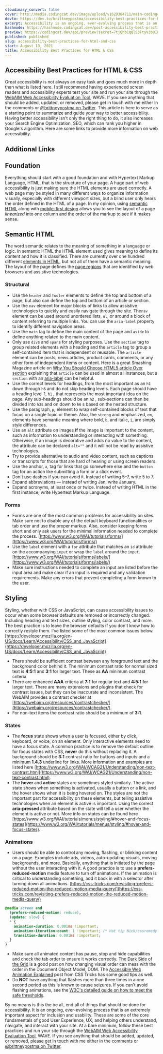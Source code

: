 ```yaml
---
cloudinary_convert: false
cover: htts://media.codingcat.dev/image/upload/v1629384711/main-codingcatdev-photo/n299y699xo7tjwlctlav.png
devto: https://dev.to/brittneypostma/accessibility-best-practices-for-html-css-d51
excerpt: Accessibility is an ongoing, ever-evolving process that is an extremely important aspect for inclusion and usability. These are some of the best practices you can follow in HTML and CSS to improve the user's experience on your site.
hashnode: https://hashnode.codingcat.dev/post-accessibility-best-practices-for-html-and-css
preview: https://codingcat.dev/api/preview?secret=7tjQhb1qQlS3FtyV3b0I&selectionType=post&selectionSlug=accessibility-best-practices-for-html-and-css&_id=7aa2d1f678924b1a8a3a305bb22a2c2b
published: published
slug: accessibility-best-practices-for-html-and-css
start: August 19, 2021
title: Accessibility Best Practices for HTML & CSS
---
```

## Accessibility Best Practices for HTML & CSS

Great accessibility is not always an easy task and goes much more in depth than what is listed here. I still recommend having experienced screen readers and accessibility experts test your site and run your site through the [WebAIM Web Accessibility Evaluation Tool](https://wave.webaim.org/), WAVE. If you see anything that should be added, updated, or removed, please get in touch with me either in the comments or [@brittneypostma on Twitter](https://twitter.com/BrittneyPostma). This article is here to serve as a starting point to summarize and guide your way to better accessibility. Having better accessibility isn't only the right thing to do, it also increases your Search Engine Optimization, SEO, which can rank you higher in Google's algorithm. Here are some links to provide more information on web accessibility.

## Additional Links

## Foundation

Everything should start with a good foundation and with Hypertext Markup Language, HTML, that is the structure of your page. A huge part of web accessibility is just making sure the HTML elements are used correctly. A web page may be styled in many different ways to organize information visually, especially with different viewport sizes, but a blind user only hears the order defined in the HTML of a page. In my opinion, using [semantic HTML](https://codingcat.dev/post/accessibility-best-practices-for-html-and-css#semantic-html) along with [mobile-first design](https://codingcat.dev/post/accessibility-best-practices-for-html-and-css#mobile-first-design) allows you to see the layout of a page *linearized* into one column and the order of the markup to see if it makes sense.

## Semantic HTML

The word semantic relates to the meaning of something in a language or logic. In semantic HTML the HTML element used gives meaning to define its content and how it is classified. There are currently over one hundred different [elements in HTML](https://developer.mozilla.org/en-US/docs/Web/HTML/Element), but not all of them have a semantic meaning. The layout of the page defines the [page regions](https://www.w3.org/WAI/tutorials/page-structure/regions/) that are identified by web browsers and assistive technologies.

### Structural

- Use the `header` and `footer` elements to define the top and bottom of a page, but also can define the top and bottom of an article or section.
- Use the `nav` element for major blocks of links to allow assistive technologies to quickly and easily navigate through the site. The`nav` element can be used around unordered lists, `ul`, or around a block of content referring to multiple links. You can use the `aria-label` property to identify different navigation areas.
- Use the `main` tag to define the main content of the page and `aside` to define anything related to the main content.
- Only use `div`s and `span`s for styling purposes. Use the `section` tag to group related elements with a heading and the `article` tag to group a self-contained item that is independent or reusable. The `article` element can be posts, news articles, product cards, comments, or any other form of independent items or content. Here is a great Smashing Magazine article on [Why You Should Choose HTML5 article Over section](https://www.smashingmagazine.com/2020/01/html5-article-section/) explaining that `article` can be used in almost all instances, but a `section` with an [aria-label](https://codingcat.dev/post/accessibility-best-practices-for-html-and-css#aria-label) can be helpful.
- Use the correct levels for headings, from the most important as an `h1` down through `h6` and do not skip heading levels. Each page should have a heading level 1, `h1` , that represents the most important idea on the page. Any sub-headings should be an `h2` , sub-sections can then be divided into `h3`s and on down to `h6` s based on the nested structure.
- Use the paragraph, `p`, element to wrap self-contained blocks of text that focus on a single topic or theme. Also, the `strong` and emphasized, `em`, elements have semantic meaning where bold, `b`, and italic, `i`, are simply style differences.
- Use an `alt` attribute on images **if** the image is important to the content, such as information to understanding or interacting with something. Otherwise, if an image is decorative and adds no value to the content, the attribute can be declared `alt=""` and it will not be read by assistive technologies.
- Try to provide alternative to audio and video content, such as captions or transcripts for those that are hard of hearing or using screen readers.
- Use the anchor, `a`, tag for links that go somewhere else and the `button` tag for an action like submitting a form or a click event.
- Don't use dashes if you can avoid it. Instead of writing 5–7, write 5 to 7.
- Expand abbreviations — instead of writing Jan, write January.
- Expand acronyms, at least once or twice. Instead of writing HTML in the first instance, write Hypertext Markup Language.

### Forms

- Forms are one of the most common problems for accessibility on sites. Make sure not to disable any of the default keyboard functionalities or tab order and use the proper markup. Also, consider keeping forms short and only ask users for the minimal information needed to complete the process. [https://www.w3.org/WAI/tutorials/forms/](https://www.w3.org/WAI/tutorials/forms/)
- Use the `label` element with a `for` attribute that matches an `id` attribute on the accompanying `input` or wrap the `label` around the `input`. [https://www.w3.org/WAI/tutorials/forms/labels/](https://www.w3.org/WAI/tutorials/forms/labels/)
- Make sure instructions needed to complete an input are listed before the input area and make clear if an input is required and any validation requirements. Make any errors that prevent completing a form known to the user.

## Styling

Styling, whether with CSS or JavaScript, can cause accessibility issues to occur when some browser defaults are removed or incorrectly changed. Including heading and text sizes, outline styling, color contrast, and more. The best practice is to leave the browser defaults if you don't know how to correctly restyle them. I've listed some of the most common issues below. [https://developer.mozilla.org/en-US/docs/Learn/Accessibility/CSS_and_JavaScript](https://developer.mozilla.org/en-US/docs/Learn/Accessibility/CSS_and_JavaScript)

- There should be sufficient contrast between any foreground text and the background color behind it. The minimum contrast ratio for normal sized text is **4:5:1** and **3:1** for larger text. These as **AA** minimum contrast criteria.
- There are enhanced **AAA** criteria at **7:1** for regular text and **4:5:1** for larger text. There are many extensions and plugins that check for contrast issues, but they can be inaccurate and inconsistent. The WebAIM provides a contrast checker at [https://webaim.org/resources/contrastchecker/](https://webaim.org/resources/contrastchecker/).
- For non-text items the contrast ratio should be a minimum of **3:1**.

### States

- The **focus** state shows when a user is focused, either by click, keyboard, or voice, on an element. Only interactive elements need to have a focus state. A common practice is to remove the default outline for focus states with CSS, **never** do this without replacing it. A background should be **3:1** contrast ratio for buttons and inputs and a minimum **1.4.3** underline for links. More information and examples are listed here [https://www.w3.org/WAI/WCAG21/Understanding/non-text-contrast.html](https://www.w3.org/WAI/WCAG21/Understanding/non-text-contrast.html).
- The **hover** and **active** states are sometimes styled similarly. The active state shows when something is activated, usually a button or a link, and the hover shows when it is being hovered on. The styles are not the important part for accessibility on these elements, but telling assistive technologies when an element is active is important. Using the correct **aria-pressed** attribute based on the state will tell a user whether the element is active or not. More info on states can be found here [https://www.w3.org/WAI/tutorials/menus/styling/#hover-and-focus-states](https://www.w3.org/WAI/tutorials/menus/styling/#hover-and-focus-states).

### Animations

- Users should be able to control any moving, flashing, or blinking content on a page. Examples include ads, videos, auto-updating visuals, moving backgrounds, and more. Basically, anything that is initiated by the page without the user interacting with it. A good practice is to use a **prefers-reduced-motion** media feature to turn off animations. If the animation is critical to understanding something, add it back in with a selector after turning down all animations. [https://css-tricks.com/revisiting-prefers-reduced-motion-the-reduced-motion-media-query/](https://css-tricks.com/revisiting-prefers-reduced-motion-the-reduced-motion-media-query/)

```css
@media screen and
  (prefers-reduced-motion: reduce),
  (update: slow) {
  * {
    animation-duration: 0.001ms !important;
    animation-iteration-count: 1 !important; /* Hat tip Nick/cssremedy (https://css-tricks.com/revisiting-prefers-reduced-motion-the-reduced-motion-media-query/#comment-1700170) */
    transition-duration: 0.001ms !important;
  }
}

```

- Make sure all animated content has pause, stop and hide capabilities and check the tab order to ensure it works correctly. [The Dark Side of the Grid](https://www.matuzo.at/blog/the-dark-side-of-the-grid-part-2/) is a good post on how changing visual order can mess with the order in the Document Object Model, DOM. The [Accessible Web Animation Explained](https://css-tricks.com/accessible-web-animation-the-wcag-on-animation-explained/) post from CSS Tricks has some good tips as well.
- Do **NOT** have anything that flashes more than three times in a one second period as this is known to cause seizures. If you can't avoid flashing animations, see the [W3C's detailed guide on how to meet the safe thresholds](https://www.w3.org/TR/2008/REC-WCAG20-20081211/#general-thresholddef).

By no means is this the be all, end all of things that should be done for accessibility. It is an ongoing, ever-evolving process that is an extremely important aspect for inclusion and usability. These are some of the core fundamentals of good User Experience, UX, and helping others understand, navigate, and interact with your site. At a bare minimum, follow these best practices and run your site through the [WebAIM Web Accessibility Evaluation Tool](https://wave.webaim.org/), WAVE. If you see anything that should be added, updated, or removed, please get in touch with me either in the comments or [@brittneypostma on Twitter](https://twitter.com/BrittneyPostma).
